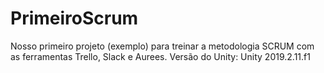 # PrimeiroScrum
Nosso primeiro projeto (exemplo) para treinar a metodologia SCRUM com as ferramentas Trello, Slack e Aurees.
Versão do Unity: Unity 2019.2.11.f1
